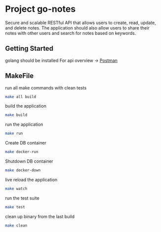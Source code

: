 # Project go-notes

Secure and scalable RESTful API that allows users to create, read, update, and delete notes. The application should also allow users to share their notes with other users and search for notes based on keywords.

## Getting Started

golang should be installed
For api overview -> [Postman](https://elements.getpostman.com/redirect?entityId=20103509-452fa703-9f86-44b5-ad92-471ca7bd42b8&entityType=collection)

## MakeFile

run all make commands with clean tests

```bash
make all build
```

build the application

```bash
make build
```

run the application

```bash
make run
```

Create DB container

```bash
make docker-run
```

Shutdown DB container

```bash
make docker-down
```

live reload the application

```bash
make watch
```

run the test suite

```bash
make test
```

clean up binary from the last build

```bash
make clean
```
